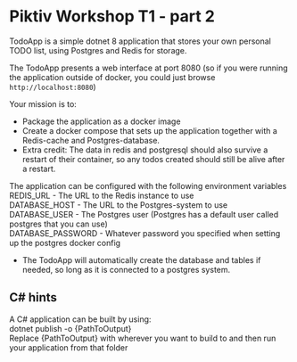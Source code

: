 # Piktiv Workshop T1 - part 2

TodoApp is a simple dotnet 8 application that stores your own personal TODO list, using Postgres and Redis for storage.

The TodoApp presents a web interface at port 8080 (so if you were running the application outside of docker, you could just browse `http://localhost:8080`)

Your mission is to:
- Package the application as a docker image
- Create a docker compose that sets up the application together with a Redis-cache and Postgres-database.
- Extra credit: The data in redis and postgresql should also survive a restart of their container, so any todos created should still be alive after a restart.

The application can be configured with the following environment variables \
REDIS_URL - The URL to the Redis instance to use \
DATABASE_HOST - The URL to the Postgres-system to use \
DATABASE_USER - The Postgres user (Postgres has a default user called postgres that you can use) \
DATABASE_PASSWORD - Whatever password you specified when setting up the postgres docker config 

- The TodoApp will automatically create the database and tables if needed, so long as it is connected to a postgres system.

## C# hints
A C# application can be built by using: \
dotnet publish -o {PathToOutput} \
Replace {PathToOutput} with wherever you want to build to and then run your application from that folder
